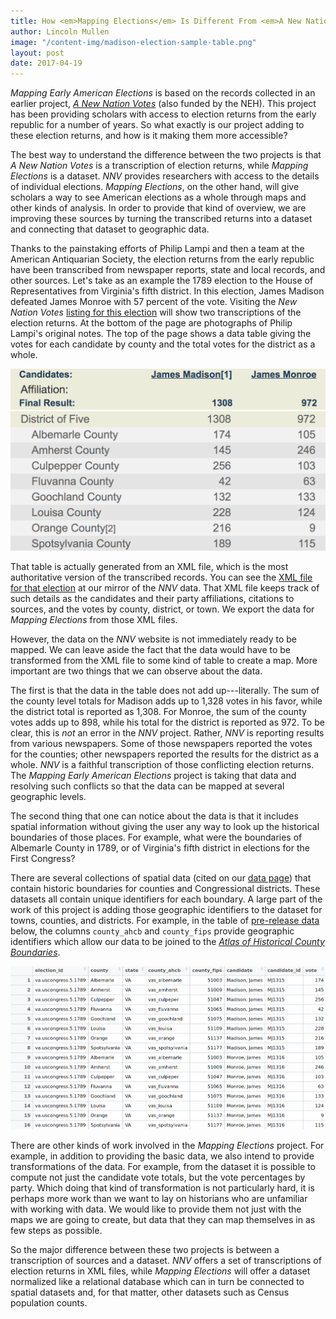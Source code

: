 ```yaml
---
title: How <em>Mapping Elections</em> Is Different From <em>A New Nation Votes</em>
author: Lincoln Mullen
image: "/content-img/madison-election-sample-table.png"
layout: post
date: 2017-04-19
---
```


*Mapping Early American Elections* is based on the records collected in an earlier project, [*A New Nation Votes*](http://elections.lib.tufts.edu/) (also funded by the NEH). This project has been providing scholars with access to election returns from the early republic for a number of years. So what exactly is our project adding to these election returns, and how is it making them more accessible?

The best way to understand the difference between the two projects is that *A New Nation Votes* is a transcription of election returns, while *Mapping Elections* is a dataset. *NNV* provides researchers with access to the details of individual elections. *Mapping Elections*, on the other hand, will give scholars a way to see American elections as a whole through maps and other kinds of analysis. In order to provide that kind of overview, we are improving these sources by turning the transcribed returns into a dataset and connecting that dataset to geographic data. 

Thanks to the painstaking efforts of Philip Lampi and then a team at the American Antiquarian Society, the election returns from the early republic have been transcribed from newspaper reports, state and local records, and other sources. Let's take as an example the 1789 election to the House of Representatives from Virginia's fifth district. In this election, James Madison defeated James Monroe with 57 percent of the vote. Visiting the *New Nation Votes* [listing for this election](http://elections.lib.tufts.edu/catalog/tufts:va.uscongress.5.1789) will show two transcriptions of the election returns. At the bottom of the page are photographs of Philip Lampi's original notes. The top of the page shows a data table giving the votes for each candidate by county and the total votes for the district as a whole. 

![Transcribed data from a Congressional election in *NNV*.](/content-img/nnv-table.png)

That table is actually generated from an XML file, which is the most authoritative version of the transcribed records. You can see the [XML file for that election](https://github.com/mapping-elections/nnv-xml/blob/master/Virginia/1789/va.uscongress.5.1789.xml) at our mirror of the *NNV* data. That XML file keeps track of such details as the candidates and their party affiliations, citations to sources, and the votes by county, district, or town. We export the data for *Mapping Elections* from those XML files.

However, the data on the *NNV* website is not immediately ready to be mapped. We can leave aside the fact that the data would have to be transformed from the XML file to some kind of table to create a map. More important are two things that we can observe about the data. 

The first is that the data in the table does not add up---literally. The sum of the county level totals for Madison adds up to 1,328 votes in his favor, while the district total is reported as 1,308. For Monroe, the sum of the county votes adds up to 898, while his total for the district is reported as 972. To be clear, this is *not* an error in the *NNV* project. Rather, *NNV* is reporting results from various newspapers. Some of those newspapers reported the votes for the counties; other newspapers reported the results for the district as a whole. *NNV* is a faithful transcription of those conflicting election returns. The *Mapping Early American Elections* project is taking that data and resolving such conflicts so that the data can be mapped at several geographic levels.

The second thing that one can notice about the data is that it includes spatial information without giving the user any way to look up the historical boundaries of those places. For example, what were the boundaries of Albemarle County in 1789, or of Virginia's fifth district in elections for the First Congress? 

There are several collections of spatial data (cited on our [data page](/data/)) that contain historic boundaries for counties and Congressional districts. These datasets all contain unique identifiers for each boundary. A large part of the work of this project is adding those geographic identifiers to the dataset for towns, counties, and districts. For example, in the table of [pre-release data](https://github.com/mapping-elections/elections-data#readme) below, the columns `county_ahcb` and `county_fips` provide geographic identifiers which allow our data to be joined to the [*Atlas of Historical County Boundaries*](http://publications.newberry.org/ahcbp/).

![Sample data from *Mapping Elections* with join codes to spatial data.](/content-img/madison-election-sample-table.png)

There are other kinds of work involved in the *Mapping Elections* project. For example, in addition to providing the basic data, we also intend to provide transformations of the data. For example, from the dataset it is possible to compute not just the candidate vote totals, but the vote percentages by party. Which doing that kind of transformation is not particularly hard, it is perhaps more work than we want to lay on historians who are unfamiliar with working with data. We would like to provide them not just with the maps we are going to create, but data that they can map themselves in as few steps as possible.

So the major difference between these two projects is between a transcription of sources and a dataset. *NNV* offers a set of transcriptions of election returns in XML files, while *Mapping Elections* will offer a dataset normalized like a relational database which can in turn be connected to spatial datasets and, for that matter, other datasets such as Census population counts.

